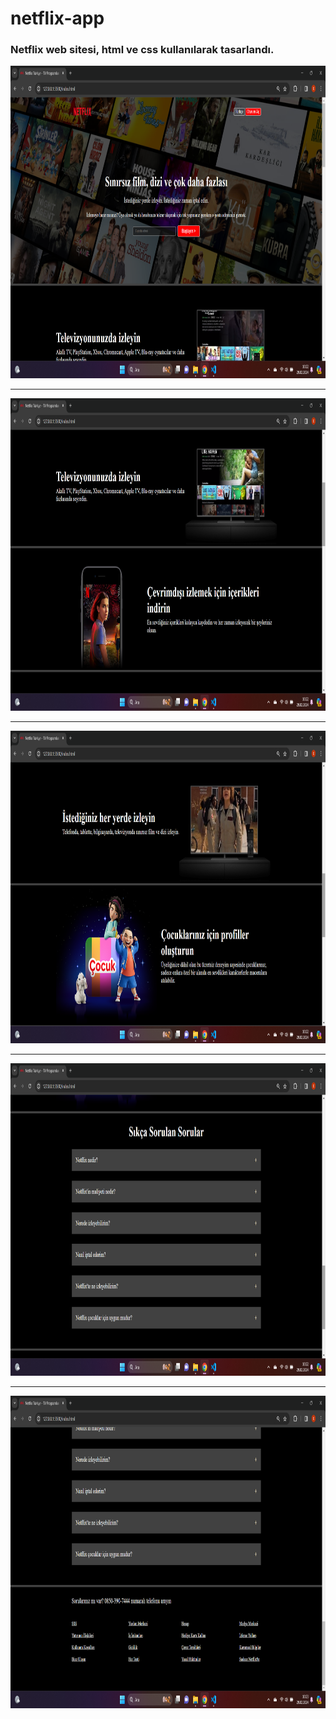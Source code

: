 # netflix-app
 
 ### Netflix web sitesi, html ve css kullanılarak tasarlandı.
 
<div>
<img src="./screens/screen1.png" alt="Screen1" width="900" height="500"/>
</div>

---

<div>
<img src="./screens/screen2.png" alt="Screen2" width="900" height="500"/>
</div>

---

<div>
<img src="./screens/screen3.png" alt="Screen3" width="900" height="500"/>
</div>

---

<div>
<img src="./screens/screen4.png" alt="Screen4" width="900" height="500"/>
</div>

---

<div>
<img src="./screens/screen5.png" alt="Screen4" width="900" height="500"/>
</div>
